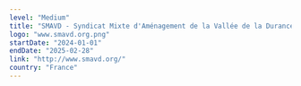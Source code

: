 ```yaml
---
level: "Medium"
title: "SMAVD - Syndicat Mixte d'Aménagement de la Vallée de la Durance"
logo: "www.smavd.org.png"
startDate: "2024-01-01"
endDate: "2025-02-28"
link: "http://www.smavd.org/"
country: "France"
---
```

